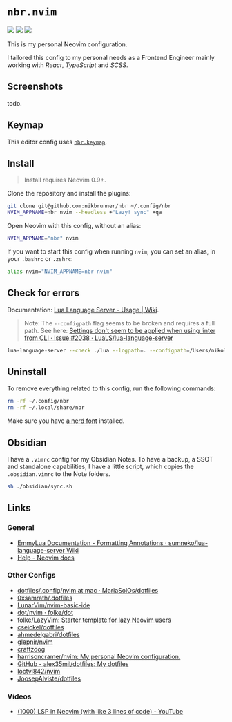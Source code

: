 # `nbr.nvim`

<a href="https://dotfyle.com/nikbrunner/nbrnvim"><img src="https://dotfyle.com/nikbrunner/nbrnvim/badges/plugins?style=flat" /></a>
<a href="https://dotfyle.com/nikbrunner/nbrnvim"><img src="https://dotfyle.com/nikbrunner/nbrnvim/badges/leaderkey?style=flat" /></a>
<a href="https://dotfyle.com/nikbrunner/nbrnvim"><img src="https://dotfyle.com/nikbrunner/nbrnvim/badges/plugin-manager?style=flat" /></a>

This is my personal Neovim configuration.

I tailored this config to my personal needs as a Frontend Engineer
mainly working with _React_, _TypeScript_ and _SCSS_.

## Screenshots

todo.

## Keymap

This editor config uses [`nbr.keymap`](https://github.com/nikbrunner/nbr.keymap).

## Install

> Install requires Neovim 0.9+.

Clone the repository and install the plugins:

```sh
git clone git@github.com:nikbrunner/nbr ~/.config/nbr
NVIM_APPNAME=nbr nvim --headless +"Lazy! sync" +qa
```

Open Neovim with this config, without an alias:

```sh
NVIM_APPNAME="nbr" nvim
```

If you want to start this config when running `nvim`, you can set an alias, in your `.bashrc` or `.zshrc`:

```sh
alias nvim="NVIM_APPNAME=nbr nvim"
```

## Check for errors

Documentation: [Lua Language Server - Usage | Wiki](https://luals.github.io/wiki/usage/).

> Note: The `--configpath` flag seems to be broken and requires a full path.
> See here: [Settings don't seem to be applied when using linter from CLI · Issue #2038 · LuaLS/lua-language-server](https://github.com/LuaLS/lua-language-server/issues/2038)

```sh
lua-language-server --check ./lua --logpath=. --configpath=/Users/nikolausbrunner/.config/nvim/.luarc.json
```

## Uninstall

To remove everything related to this config, run the following commands:

```sh
rm -rf ~/.config/nbr
rm -rf ~/.local/share/nbr
```

Make sure you have [a nerd font](https://github.com/ryanoasis/nerd-fonts) installed.

## Obsidian

I have a `.vimrc` config for my Obsidian Notes.
To have a backup, a SSOT and standalone capabilities, I have a little script, which copies the `.obsidian.vimrc` to the Note folders.

```sh
sh ./obsidian/sync.sh
```

## Links

### General

- [EmmyLua Documentation - Formatting Annotations · sumneko/lua-language-server Wiki](https://github.com/sumneko/lua-language-server/wiki/Formatting-Annotations)
- [Help - Neovim docs](https://neovim.io/doc/user/index.html)

### Other Configs

- [dotfiles/.config/nvim at mac · MariaSolOs/dotfiles](https://github.com/MariaSolOs/dotfiles/tree/mac/.config/nvim)
- [0xsamrath/.dotfiles](https://github.com/0xsamrath/.dotfiles)
- [LunarVim/nvim-basic-ide](https://github.com/LunarVim/nvim-basic-ide)
- [dot/nvim · folke/dot](https://github.com/folke/dot/tree/master/nvim)
- [folke/LazyVim: Starter template for lazy Neovim users](https://github.com/folke/LazyVim)
- [cseickel/dotfiles](https://github.com/cseickel/dotfiles/blob/main/config/nvim/lua/status.lua)
- [ahmedelgabri/dotfiles](https://github.com/ahmedelgabri/dotfiles/blob/c2e2e3718e769020f1468048e33e60ad8a97edfc/config/.vim/lua/_/lsp.lua#L329-L378)
- [glepnir/nvim](https://github.com/glepnir/nvim)
- [craftzdog](https://github.com/craftzdog/dotfiles-public/tree/master/.config/nvim)
- [harrisoncramer/nvim: My personal Neovim configuration.](https://github.com/harrisoncramer/nvim/tree/main)
- [GitHub - alex35mil/dotfiles: My dotfiles](https://github.com/alex35mil/dotfiles)
- [loctvl842/nvim](https://github.com/loctvl842/nvim?search=1)
- [JoosepAlviste/dotfiles](https://github.com/joosepalviste/dotfiles/)

### Videos

- [(1000) LSP in Neovim (with like 3 lines of code) - YouTube](https://www.youtube.com/watch?v=bTWWFQZqzyI&list=WL&index=2)

